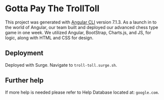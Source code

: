 # Gotta Pay The TrollToll

This project was generated with [Angular CLI](https://github.com/angular/angular-cli) version 7.1.3. As a launch in to the world of Angular, our team built and deployed our advanced chess type game in one week. We utilized Angular, BootStrap, Charts.js, and JS, for logic, along with HTML and CSS for design.

## Deployment 
Deployed with Surge.
Navigate to `troll-toll.surge.sh`. 

## Further help
If more help is needed please refer to Help Database located at: 
`google.com`.